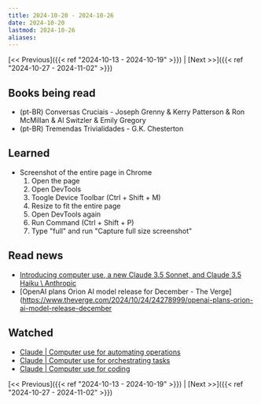 ```yaml
---
title: 2024-10-20 - 2024-10-26
date: 2024-10-20
lastmod: 2024-10-26
aliases:
---
```


[<< Previous]({{< ref "2024-10-13 - 2024-10-19" >}}) | [Next >>]({{< ref "2024-10-27 - 2024-11-02" >}})

## Books being read
- (pt-BR) Conversas Cruciais - Joseph Grenny & Kerry Patterson & Ron McMillan &
  Al Switzler & Emily Gregory
- (pt-BR) Tremendas Trivialidades - G.K. Chesterton

## Learned
- Screenshot of the entire page in Chrome
    1. Open the page
    2. Open DevTools
    3. Toogle Device Toolbar (Ctrl + Shift + M)
    4. Resize to fit the entire page
    5. Open DevTools again
    6. Run Command (Ctrl + Shift + P)
    7. Type "full" and run "Capture full size screenshot"

## Read news
- [Introducing computer use, a new Claude 3.5 Sonnet, and Claude 3.5 Haiku \ Anthropic](https://www.anthropic.com/news/3-5-models-and-computer-use)
- [OpenAI plans Orion AI model release for December - The Verge](https://www.theverge.com/2024/10/24/24278999/openai-plans-orion-ai-model-release-december

## Watched
- [Claude | Computer use for automating operations](https://www.youtube.com/watch?v=ODaHJzOyVCQ)
- [Claude | Computer use for orchestrating tasks](https://www.youtube.com/watch?v=jqx18KgIzAE)
- [Claude | Computer use for coding](https://www.youtube.com/watch?v=vH2f7cjXjKI)

[<< Previous]({{< ref "2024-10-13 - 2024-10-19" >}}) | [Next >>]({{< ref "2024-10-27 - 2024-11-02" >}})
